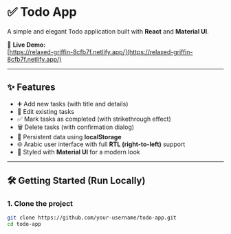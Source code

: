 # ✅ Todo App

A simple and elegant Todo application built with **React** and **Material UI**.

🔗 **Live Demo:**  
[https://relaxed-griffin-8cfb7f.netlify.app/](https://relaxed-griffin-8cfb7f.netlify.app/)

---

## ✨ Features

- ➕ Add new tasks (with title and details)
- 📝 Edit existing tasks
- ✅ Mark tasks as completed (with strikethrough effect)
- 🗑️ Delete tasks (with confirmation dialog)
- 💾 Persistent data using **localStorage**
- 🌐 Arabic user interface with full **RTL (right-to-left)** support
- 🎨 Styled with **Material UI** for a modern look

---

## 🛠️ Getting Started (Run Locally)

### 1. Clone the project

```bash
git clone https://github.com/your-username/todo-app.git
cd todo-app
